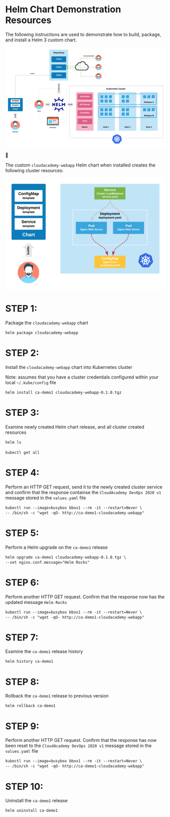 # Helm Chart Demonstration Resources

The following instructions are used to demonstrate how to build, package, and install a Helm 3 custom chart.

![Helm](./doc/HelmKubernetesDistro.png)

:metal:

The custom ```cloudacademy-webapp``` Helm chart when installed creates the following cluster resources:

![CloudAcademyWebapp](./doc/HelmTemplate1.png)

# STEP 1:
Package the ```cloudacademy-webapp``` chart

```
helm package cloudacademy-webapp
```

# STEP 2:
Install the ```cloudacademy-webapp``` chart into Kubernetes cluster

Note: assumes that you have a cluster credentials configured within your local ```~/.kube/config``` file

```
helm install ca-demo1 cloudacademy-webapp-0.1.0.tgz
```

# STEP 3:
Examine newly created Helm chart release, and all cluster created resources

```
helm ls

kubectl get all
```

# STEP 4:
Perform an HTTP GET request, send it to the newly created cluster service and confirm that the response containse the ```CloudAcademy DevOps 2020 v1``` message stored in the ```values.yaml``` file

```
kubectl run --image=busybox bbox1 --rm -it --restart=Never \
-- /bin/sh -c "wget -qO- http://ca-demo1-cloudacademy-webapp"
```

# STEP 5:
Perform a Helm upgrade on the ```ca-demo1``` release

```
helm upgrade ca-demo1 cloudacademy-webapp-0.1.0.tgz \
--set nginx.conf.message="Helm Rocks"
```

# STEP 6:
Perform another HTTP GET request. Confirm that the response now has the updated message ```Helm Rocks```

```
kubectl run --image=busybox bbox1 --rm -it --restart=Never \
-- /bin/sh -c "wget -qO- http://ca-demo1-cloudacademy-webapp"
```

# STEP 7:
Examine the ```ca-demo1``` release history

```
helm history ca-demo1
```

# STEP 8:
Rollback the ```ca-demo1``` release to previous version

```
helm rollback ca-demo1
```

# STEP 9:
Perform another HTTP GET request. Confirm that the response has now been reset to the ```CloudAcademy DevOps 2020 v1``` message stored in the ```values.yaml``` file

```
kubectl run --image=busybox bbox1 --rm -it --restart=Never \
-- /bin/sh -c "wget -qO- http://ca-demo1-cloudacademy-webapp"
```

# STEP 10:
Uninstall the ```ca-demo1``` release

```
helm uninstall ca-demo1
```